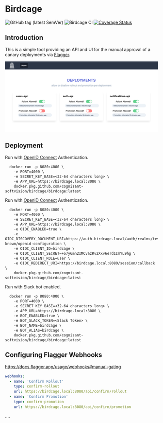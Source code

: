 # Birdcage

![GitHub tag (latest SemVer)](https://img.shields.io/github/v/tag/cognizant-softvision/birdcage)
![Birdcage CI](https://github.com/cognizant-softvision/birdcage/workflows/Birdcage%20CI/badge.svg)
[![Coverage Status](https://coveralls.io/repos/github/cognizant-softvision/birdcage/badge.svg?branch=main)](https://coveralls.io/github/cognizant-softvision/birdcage?branch=main)

## Introduction

This is a simple tool providing an API and UI for the manual approval of a canary deployments via
[Flagger](https://flagger.app/).

![screenshot](https://github.com/cognizant-softvision/birdcage/raw/main/biredcage-screenshot.png)

## Deployment

Run with [OpenID Connect](https://www.keycloak.org/docs/latest/authorization_services/index.html#_resource_server_create_client) Authentication.

```shell
  docker run -p 8080:4000 \
    -e PORT=4000 \
    -e SECRET_KEY_BASE=<32-64 characters long> \
    -e APP_URL=https://birdcage.local:8080 \
    docker.pkg.github.com/cognizant-softvision/birdcage/birdcage:latest
```

Run with [OpenID Connect](https://www.keycloak.org/docs/latest/authorization_services/index.html#_resource_server_create_client) Authentication.

```shell
  docker run -p 8080:4000 \
    -e PORT=4000 \
    -e SECRET_KEY_BASE=<32-64 characters long> \
    -e APP_URL=https://birdcage.local:8080 \
    -e OIDC_ENABLED=true \
    -e OIDC_DISCOVERY_DOCUMENT_URI=https://auth.birdcage.local/auth/realms/test/.well-known/openid-configuration \
    -e OIDC_CLIENT_ID=birdcage \
    -e OIDC_CLIENT_SECRET=+o7y6mn2IMCvazRv2Xxv6erd1ImYL9hg \
    -e OIDC_CLIENT_ROLE=user \
    -e OIDC_REDIRECT_URI=https://birdcage.local:8080/session/callback \
    docker.pkg.github.com/cognizant-softvision/birdcage/birdcage:latest
```

Run with Slack bot enabled.

```shell
  docker run -p 8080:4000 \
    -e PORT=4000 \
    -e SECRET_KEY_BASE=<32-64 characters long> \
    -e APP_URL=https://birdcage.local:8080 \
    -e BOT_ENABLED=true \
    -e BOT_SLACK_TOKEN=<Slack Token> \
    -e BOT_NAME=birdcage \
    -e BOT_ALIAS=birdcage \
    docker.pkg.github.com/cognizant-softvision/birdcage/birdcage:latest
```

## Configuring Flagger Webhooks

https://docs.flagger.app/usage/webhooks#manual-gating

```yaml
webhooks:
  - name: 'Confirm Rollout'
    type: confirm-rollout
    url: https://birdcage.local:8080/api/confirm/rollout
  - name: 'Confirm Promotion'
    type: confirm-promotion
    url: https://birdcage.local:8080/api/confirm/promotion
```

....
